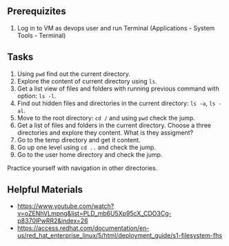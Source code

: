 ## Prerequizites
1. Log in to VM as devops user and run Terminal (Applications - System Tools - Terminal)

## Tasks

1. Using `pwd` find out the current directory.
2. Explore the content of current directory using `ls`.
3. Get a list view of files and folders with running previous command with option: `ls -l`.
4. Find out hidden files and directories in the current directory: `ls -a`, `ls -al`.
5. Move to the root directory: `cd /` and using `pwd` check the jump.
6. Get a list of files and folders in the current directory. Choose a three directories and explore they content. What is they assigment?
7. Go to the temp directory and get it content.
8. Go up one level using `cd ..` and check the jump.
9. Go to the user home directory and check the jump.

Practice yourself with navigation in other directories.


## Helpful Materials
- https://www.youtube.com/watch?v=oZENhVLmpng&list=PLD_mb6U5Xp95cX_CDO3Cg-p8370lPwRR2&index=26
- https://access.redhat.com/documentation/en-us/red_hat_enterprise_linux/5/html/deployment_guide/s1-filesystem-fhs
